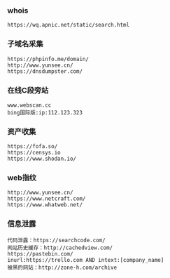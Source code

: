 ### whois
```
https://wq.apnic.net/static/search.html
```
### 子域名采集
```
https://phpinfo.me/domain/
http://www.yunsee.cn/
https://dnsdumpster.com/
```
### 在线C段旁站
```
www.webscan.cc
bing国际版:ip:112.123.323
```
### 资产收集
```
https://fofa.so/
https://censys.io
https://www.shodan.io/
```
### web指纹
```
http://www.yunsee.cn/
https://www.netcraft.com/
https://www.whatweb.net/
```

### 信息泄露
```
代码泄露：https://searchcode.com/
网站历史缓存：http://cachedview.com/
https://pastebin.com/
inurl:https://trello.com AND intext:[company_name]
被黑的网站：http://zone-h.com/archive
```
